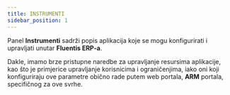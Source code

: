 ```yaml
---
title: INSTRUMENTI 
sidebar_position: 1
---
```


Panel **Instrumenti** sadrži popis aplikacija koje se mogu konfigurirati i upravljati unutar **Fluentis ERP-a**.

Dakle, imamo brze pristupne naredbe za upravljanje resursima aplikacije, kao što je primjerice upravljanje korisnicima i ograničenjima, iako oni koji konfiguriraju ove parametre obično rade putem web portala, **ARM** portala, specifičnog za ove svrhe.

